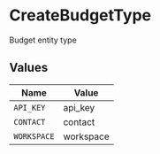 # CreateBudgetType

Budget entity type


## Values

| Name        | Value       |
| ----------- | ----------- |
| `API_KEY`   | api_key     |
| `CONTACT`   | contact     |
| `WORKSPACE` | workspace   |
